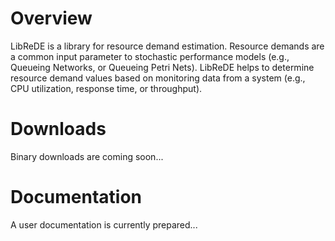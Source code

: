 # Overview

LibReDE is a library for resource demand estimation. Resource demands are a common input parameter to stochastic performance models (e.g., Queueing Networks, or Queueing Petri Nets). LibReDE helps to determine resource demand values based on monitoring data from a system (e.g., CPU utilization, response time, or throughput).

# Downloads

Binary downloads are coming soon...

# Documentation

A user documentation is currently prepared...